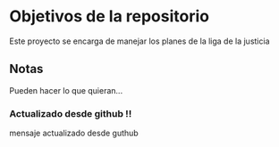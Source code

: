 # Objetivos de la repositorio

Este proyecto se encarga de manejar los planes de la liga de la justicia


## Notas
Pueden hacer lo que quieran...

### Actualizado desde github !!
mensaje actualizado desde guthub
